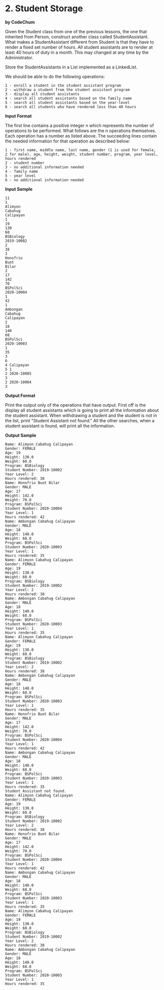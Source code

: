 # 2. Student Storage

**by CodeChum**

Given the Student class from one of the previous lessons, the one that inherited from Person, construct another class called StudentAssistant. What makes a StudentAssistant different from Student is that they have to render a fixed set number of hours. All student assistants are to render at least 40 hours of duty in a month. This may changed at any time by the Administrator.


Store the StudentAssistants in a List implemented as a LinkedList.


We should be able to do the following operations:

    1 - enroll a student in the student assistant program
    2 - withdraw a student from the student assistant program
    3 - display all student assistants
    4 - search all student assistants based on the family name
    5 - search all student assistants based on the year-level
    6 - search all students who have rendered less than 40 hours

**Input Format**

The first line contains a positive integer n which represents the number of operations to be performed. What follows are the n operations themselves. Each operation has a number as listed above. The succeeding lines contain the needed information for that operation as described below:

    1 - first name, middle name, last name, gender (1 is used for female, 2 for male), age, height, weight, student number, program, year level, hours rendered
    2 - student number
    3 - no additional information needed
    4 - family name
    5 - year level
    6 - no additional information needed

**Input Sample**

    11
    1
    Alimyon
    Cabahug
    Calipayan
    1
    19
    130
    60
    BSBiology
    2019-10002
    2
    38
    1
    Honofrio
    Buot
    Bilar
    2
    17
    142
    70
    BSPolSci
    2020-10004
    1
    42
    1
    Ambongan
    Cabahug
    Calipayan
    2
    18
    140
    68
    BSPolSci
    2020-10003
    1
    35
    3
    6
    4 Calipayan
    5 1
    2 2020-10005
    3
    2 2020-10004
    3

**Output Format**

Print the output only of the operations that have output. First off is the display all student assistants which is going to print all the information about the student assistant. When withdrawing a student and the student is not in the list, print "Student Assistant not found." All the other searches, when a student assistant is found, will print all the information.

**Output Sample**

    Name: Alimyon Cabahug Calipayan
    Gender: FEMALE
    Age: 19
    Height: 130.0
    Weight: 60.0
    Program: BSBiology
    Student Number: 2019-10002
    Year Level: 2
    Hours rendered: 38
    Name: Honofrio Buot Bilar
    Gender: MALE
    Age: 17
    Height: 142.0
    Weight: 70.0
    Program: BSPolSci
    Student Number: 2020-10004
    Year Level: 1
    Hours rendered: 42
    Name: Ambongan Cabahug Calipayan
    Gender: MALE
    Age: 18
    Height: 140.0
    Weight: 68.0
    Program: BSPolSci
    Student Number: 2020-10003
    Year Level: 1
    Hours rendered: 35
    Name: Alimyon Cabahug Calipayan
    Gender: FEMALE
    Age: 19
    Height: 130.0
    Weight: 60.0
    Program: BSBiology
    Student Number: 2019-10002
    Year Level: 2
    Hours rendered: 38
    Name: Ambongan Cabahug Calipayan
    Gender: MALE
    Age: 18
    Height: 140.0
    Weight: 68.0
    Program: BSPolSci
    Student Number: 2020-10003
    Year Level: 1
    Hours rendered: 35
    Name: Alimyon Cabahug Calipayan
    Gender: FEMALE
    Age: 19
    Height: 130.0
    Weight: 60.0
    Program: BSBiology
    Student Number: 2019-10002
    Year Level: 2
    Hours rendered: 38
    Name: Ambongan Cabahug Calipayan
    Gender: MALE
    Age: 18
    Height: 140.0
    Weight: 68.0
    Program: BSPolSci
    Student Number: 2020-10003
    Year Level: 1
    Hours rendered: 35
    Name: Honofrio Buot Bilar
    Gender: MALE
    Age: 17
    Height: 142.0
    Weight: 70.0
    Program: BSPolSci
    Student Number: 2020-10004
    Year Level: 1
    Hours rendered: 42
    Name: Ambongan Cabahug Calipayan
    Gender: MALE
    Age: 18
    Height: 140.0
    Weight: 68.0
    Program: BSPolSci
    Student Number: 2020-10003
    Year Level: 1
    Hours rendered: 35
    Student Assistant not found.
    Name: Alimyon Cabahug Calipayan
    Gender: FEMALE
    Age: 19
    Height: 130.0
    Weight: 60.0
    Program: BSBiology
    Student Number: 2019-10002
    Year Level: 2
    Hours rendered: 38
    Name: Honofrio Buot Bilar
    Gender: MALE
    Age: 17
    Height: 142.0
    Weight: 70.0
    Program: BSPolSci
    Student Number: 2020-10004
    Year Level: 1
    Hours rendered: 42
    Name: Ambongan Cabahug Calipayan
    Gender: MALE
    Age: 18
    Height: 140.0
    Weight: 68.0
    Program: BSPolSci
    Student Number: 2020-10003
    Year Level: 1
    Hours rendered: 35
    Name: Alimyon Cabahug Calipayan
    Gender: FEMALE
    Age: 19
    Height: 130.0
    Weight: 60.0
    Program: BSBiology
    Student Number: 2019-10002
    Year Level: 2
    Hours rendered: 38
    Name: Ambongan Cabahug Calipayan
    Gender: MALE
    Age: 18
    Height: 140.0
    Weight: 68.0
    Program: BSPolSci
    Student Number: 2020-10003
    Year Level: 1
    Hours rendered: 35
